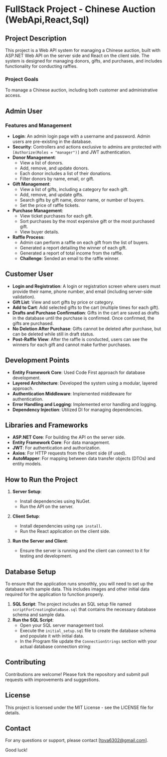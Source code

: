 # FullStack Project - Chinese Auction (WebApi,React,Sql)

## Project Description

This project is a Web API system for managing a Chinese auction, built with ASP.NET Web API on the server side and React on the client side. The system is designed for managing donors, gifts, and purchases, and includes functionality for conducting raffles.

### Project Goals

To manage a Chinese auction, including both customer and administrative access.

## Admin User

### Features and Management

- **Login**: An admin login page with a username and password. Admin users are pre-existing in the database.
- **Security**: Controllers and actions exclusive to admins are protected with `[Authorize(Roles = "manager")]` and JWT authentication.
- **Donor Management**:
  - View a list of donors.
  - Add, remove, and update donors.
  - Each donor includes a list of their donations.
  - Filter donors by name, email, or gift.
- **Gift Management**:
  - View a list of gifts, including a category for each gift.
  - Add, remove, and update gifts.
  - Search gifts by gift name, donor name, or number of buyers.
  - Set the price of raffle tickets.
- **Purchase Management**:
  - View ticket purchases for each gift.
  - Sort purchases by the most expensive gift or the most purchased gift.
  - View buyer details.
- **Raffle Process**:
  - Admin can perform a raffle on each gift from the list of buyers.
  - Generated a report detailing the winner of each gift.
  - Generated a report of total income from the raffle.
  - **Challenge**: Sended an email to the raffle winner.

## Customer User

- **Login and Registration**: A login or registration screen where users must provide their name, phone number, and email (including server-side validation).
- **Gift List**: View and sort gifts by price or category.
- **Add to Cart**: Add selected gifts to the cart (multiple times for each gift).
- **Drafts and Purchase Confirmation**: Gifts in the cart are saved as drafts in the database until the purchase is confirmed. Once confirmed, the gifts are purchased.
- **No Deletion After Purchase**: Gifts cannot be deleted after purchase, but can be deleted while still in draft status.
- **Post-Raffle View**: After the raffle is conducted, users can see the winners for each gift and cannot make further purchases.

## Development Points

- **Entity Framework Core**: Used Code First approach for database development.
- **Layered Architecture**: Developed the system using a modular, layered approach.
- **Authentication Middleware**: Implemented middleware for authentication.
- **Error Handling and Logging**: Implemented error handling and logging.
- **Dependency Injection**: Utilized DI for managing dependencies.

## Libraries and Frameworks

- **ASP.NET Core**: For building the API on the server side.
- **Entity Framework Core**: For data management.
- **JWT**: For authentication and authorization.
- **Axios**: For HTTP requests from the client side (if used).
- **AutoMapper**: For mapping between data transfer objects (DTOs) and entity models.

## How to Run the Project

1. **Server Setup**:
   - Install dependencies using NuGet.
   - Run the API on the server.

2. **Client Setup**:
   - Install dependencies using `npm install`.
   - Run the React application on the client side.
3. **Run the Server and Client**:
   - Ensure the server is running and the client can connect to it for testing and development.
## Database Setup

To ensure that the application runs smoothly, you will need to set up the database with sample data. This includes images and other initial data required for the application to function properly.
1. **SQL Script**: The project includes an SQL setup file named `scriptForCreatingDataBase.sql` that contains the necessary database schema and sample data.
2. **Run the SQL Script**:
   - Open your SQL server management tool.
   - Execute the `initial_setup.sql` file to create the database schema and populate it with initial data.
   - In the Program file update the `ConnectionStrings` section with your actual database connection string:

## Contributing

Contributions are welcome! Please fork the repository and submit pull requests with improvements and suggestions.

## License

This project is licensed under the MIT License - see the LICENSE file for details.

## Contact

For any questions or support, please contact [tova6302@gmail.com].

Good luck!
